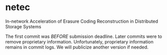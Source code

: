 # netec
In-network Acceleration of Erasure Coding Reconstruction in Distributed Storage Systems

The first commit was *BEFORE* submission deadline.
Later commits were to remove proprietary information. Unfortunately, proprietary information remains in commit logs. We will publicize another version if needed.
